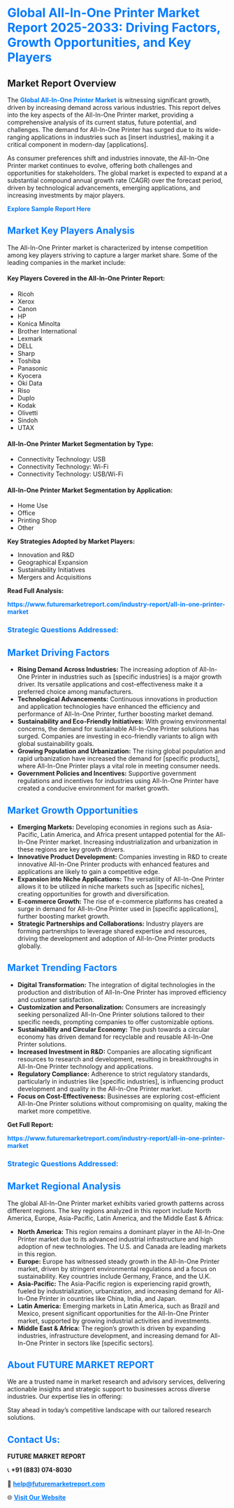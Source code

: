 <h1 style="color: #007BFF;">Global All-In-One Printer Market Report 2025-2033: Driving Factors, Growth Opportunities, and Key Players</h1>

<section id="overview">
<h2>Market Report Overview</h2>
<p>The <a href="https://www.futuremarketreport.com/industry-report/all-in-one-printer-market" style="color: #007BFF; text-decoration: none;"><strong>Global All-In-One Printer Market</strong></a> is witnessing significant growth, driven by increasing demand across various industries. This report delves into the key aspects of the All-In-One Printer market, providing a comprehensive analysis of its current status, future potential, and challenges. The demand for All-In-One Printer has surged due to its wide-ranging applications in industries such as [insert industries], making it a critical component in modern-day [applications].</p>
<p>As consumer preferences shift and industries innovate, the All-In-One Printer market continues to evolve, offering both challenges and opportunities for stakeholders. The global market is expected to expand at a substantial compound annual growth rate (CAGR) over the forecast period, driven by technological advancements, emerging applications, and increasing investments by major players.</p>
</section>

<section id="overview">
<p><a href="https://www.futuremarketreport.com/request-sample/reportId=52210" style="color: #007BFF; text-decoration: none;"><strong>Explore Sample Report Here</strong></a></p>
</section>

<section id="key-players">
<h2 style="color: #007BFF;">Market Key Players Analysis</h2>
<p>The All-In-One Printer market is characterized by intense competition among key players striving to capture a larger market share. Some of the leading companies in the market include:</p>
<h4>Key Players Covered in the All-In-One Printer Report:</h4>
<ul><li>Ricoh</li><li>Xerox</li><li>Canon</li><li>HP</li><li>Konica Minolta</li><li>Brother International</li><li>Lexmark</li><li>DELL</li><li>Sharp</li><li>Toshiba</li><li>Panasonic</li><li>Kyocera</li><li>Oki Data</li><li>Riso</li><li>Duplo</li><li>Kodak</li><li>Olivetti</li><li>Sindoh</li><li>UTAX</li></ul>
<h4>All-In-One Printer Market Segmentation by Type:</h4>
<ul><li>Connectivity Technology: USB</li><li>Connectivity Technology: Wi-Fi</li><li>Connectivity Technology: USB/Wi-Fi</li></ul>

<h4>All-In-One Printer Market Segmentation by Application:</h4>
<ul><li>Home Use</li><li>Office</li><li>Printing Shop</li><li>Other</li></ul>
<p><strong>Key Strategies Adopted by Market Players:</strong></p>
<ul>
<li>Innovation and R&D</li>
<li>Geographical Expansion</li>
<li>Sustainability Initiatives</li>
<li>Mergers and Acquisitions</li>
</ul>
</section>

<section>
<p><strong>Read Full Analysis: </strong></p><a href="https://www.futuremarketreport.com/industry-report/all-in-one-printer-market" style="color: #007BFF; text-decoration: none;"><strong>https://www.futuremarketreport.com/industry-report/all-in-one-printer-market</strong></a>
<h3 style="color: #007BFF;">Strategic Questions Addressed:</h3>
</section>

<section id="driving-factors">
<h2 style="color: #007BFF;">Market Driving Factors</h2>
<ul>
<li><strong>Rising Demand Across Industries:</strong> The increasing adoption of All-In-One Printer in industries such as [specific industries] is a major growth driver. Its versatile applications and cost-effectiveness make it a preferred choice among manufacturers.</li>
<li><strong>Technological Advancements:</strong> Continuous innovations in production and application technologies have enhanced the efficiency and performance of All-In-One Printer, further boosting market demand.</li>
<li><strong>Sustainability and Eco-Friendly Initiatives:</strong> With growing environmental concerns, the demand for sustainable All-In-One Printer solutions has surged. Companies are investing in eco-friendly variants to align with global sustainability goals.</li>
<li><strong>Growing Population and Urbanization:</strong> The rising global population and rapid urbanization have increased the demand for [specific products], where All-In-One Printer plays a vital role in meeting consumer needs.</li>
<li><strong>Government Policies and Incentives:</strong> Supportive government regulations and incentives for industries using All-In-One Printer have created a conducive environment for market growth.</li>
</ul>
</section>

<section id="growth-opportunities">
<h2 style="color: #007BFF;">Market Growth Opportunities</h2>
<ul>
<li><strong>Emerging Markets:</strong> Developing economies in regions such as Asia-Pacific, Latin America, and Africa present untapped potential for the All-In-One Printer market. Increasing industrialization and urbanization in these regions are key growth drivers.</li>
<li><strong>Innovative Product Development:</strong> Companies investing in R&D to create innovative All-In-One Printer products with enhanced features and applications are likely to gain a competitive edge.</li>
<li><strong>Expansion into Niche Applications:</strong> The versatility of All-In-One Printer allows it to be utilized in niche markets such as [specific niches], creating opportunities for growth and diversification.</li>
<li><strong>E-commerce Growth:</strong> The rise of e-commerce platforms has created a surge in demand for All-In-One Printer used in [specific applications], further boosting market growth.</li>
<li><strong>Strategic Partnerships and Collaborations:</strong> Industry players are forming partnerships to leverage shared expertise and resources, driving the development and adoption of All-In-One Printer products globally.</li>
</ul>
</section>

<section id="trending-factors">
<h2 style="color: #007BFF;">Market Trending Factors</h2>
<ul>
<li><strong>Digital Transformation:</strong> The integration of digital technologies in the production and distribution of All-In-One Printer has improved efficiency and customer satisfaction.</li>
<li><strong>Customization and Personalization:</strong> Consumers are increasingly seeking personalized All-In-One Printer solutions tailored to their specific needs, prompting companies to offer customizable options.</li>
<li><strong>Sustainability and Circular Economy:</strong> The push towards a circular economy has driven demand for recyclable and reusable All-In-One Printer solutions.</li>
<li><strong>Increased Investment in R&D:</strong> Companies are allocating significant resources to research and development, resulting in breakthroughs in All-In-One Printer technology and applications.</li>
<li><strong>Regulatory Compliance:</strong> Adherence to strict regulatory standards, particularly in industries like [specific industries], is influencing product development and quality in the All-In-One Printer market.</li>
<li><strong>Focus on Cost-Effectiveness:</strong> Businesses are exploring cost-efficient All-In-One Printer solutions without compromising on quality, making the market more competitive.</li>
</ul>
</section>

<section>
<p><strong>Get Full Report: </strong></p><a href="https://www.futuremarketreport.com/industry-report/all-in-one-printer-market" style="color: #007BFF; text-decoration: none;"><strong>https://www.futuremarketreport.com/industry-report/all-in-one-printer-market</strong></a>
<h3 style="color: #007BFF;">Strategic Questions Addressed:</h3>
</section>


<section id="regional-analysis">
<h2 style="color: #007BFF;">Market Regional Analysis</h2>
<p>The global All-In-One Printer market exhibits varied growth patterns across different regions. The key regions analyzed in this report include North America, Europe, Asia-Pacific, Latin America, and the Middle East & Africa:</p>
<ul>
<li><strong>North America:</strong> This region remains a dominant player in the All-In-One Printer market due to its advanced industrial infrastructure and high adoption of new technologies. The U.S. and Canada are leading markets in this region.</li>
<li><strong>Europe:</strong> Europe has witnessed steady growth in the All-In-One Printer market, driven by stringent environmental regulations and a focus on sustainability. Key countries include Germany, France, and the U.K.</li>
<li><strong>Asia-Pacific:</strong> The Asia-Pacific region is experiencing rapid growth, fueled by industrialization, urbanization, and increasing demand for All-In-One Printer in countries like China, India, and Japan.</li>
<li><strong>Latin America:</strong> Emerging markets in Latin America, such as Brazil and Mexico, present significant opportunities for the All-In-One Printer market, supported by growing industrial activities and investments.</li>
<li><strong>Middle East & Africa:</strong> The region’s growth is driven by expanding industries, infrastructure development, and increasing demand for All-In-One Printer in sectors like [specific sectors].</li>
</ul>
</section>

<footer>
<h2 style="color: #007BFF;">About FUTURE MARKET REPORT</h2>
<p>We are a trusted name in market research and advisory services, delivering actionable insights and strategic support to businesses across diverse industries. Our expertise lies in offering:</p>

<p>Stay ahead in today’s competitive landscape with our tailored research solutions.</p>

<h2 style="color: #007BFF;">Contact Us:</h2>
<p><strong>FUTURE MARKET REPORT</strong></p>
<p>📞 <strong>+91 (883) 074-8030</strong></p>
<p>📧 <strong><a href="mailto:help@futuremarketreport.com" style="color: #007BFF;">help@futuremarketreport.com</a></strong></p>
<p>🌐 <strong><a href="https://www.futuremarketreport.com/" style="color: #007BFF;">Visit Our Website</a></strong></p>
</footer>